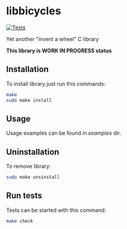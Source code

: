 # libbicycles

[![Tests](https://github.com/TitaniumHocker/libbicycles/actions/workflows/tests.yml/badge.svg)](https://github.com/TitaniumHocker/libbicycles/actions/workflows/tests.yml)

Yet another "invent a wheel" C library

**This library is WORK IN PROGRESS status**

## Installation

To install library just run this commands:
```bash
make
sudo make install
```

## Usage

Usage examples can be found in *examples* dir.

## Uninstallation

To remove library:
```bash
sudo make unsinstall
```

## Run tests

Tests can be started with this command:
```bash
make check
```